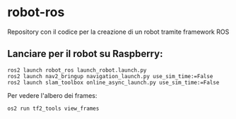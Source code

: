 # robot-ros
Repository con il codice per la creazione di un robot tramite framework ROS

## Lanciare per il robot su Raspberry:

```console
ros2 launch robot_ros launch_robot.launch.py
ros2 launch nav2_bringup navigation_launch.py use_sim_time:=False
ros2 launch slam_toolbox online_async_launch.py use_sim_time:=False
```

Per vedere l'albero dei frames:

```console
os2 run tf2_tools view_frames
```